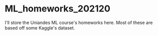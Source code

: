 # ML_homeworks_202120
I'll store the Uniandes ML course's homeworks here. Most of these are based off some Kaggle's dataset.
